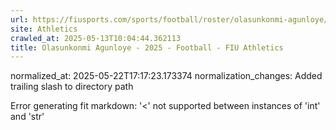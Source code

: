 ```yaml
---
url: https://fiusports.com/sports/football/roster/olasunkonmi-agunloye/13196/
site: Athletics
crawled_at: 2025-05-13T10:04:44.362113
title: Olasunkonmi Agunloye - 2025 - Football - FIU Athletics
---
```

normalized_at: 2025-05-22T17:17:23.173374
normalization_changes: Added trailing slash to directory path

Error generating fit markdown: '<' not supported between instances of 'int' and 'str'
